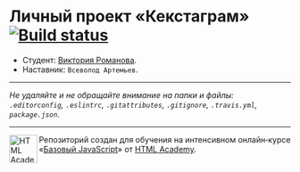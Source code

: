# Личный проект «Кекстаграм» [![Build status][travis-image]][travis-url]

* Студент: [Виктория Романова](https://up.htmlacademy.ru/javascript/11/user/149336).
* Наставник: `Всеволод Артемьев`.

---

_Не удаляйте и не обращайте внимание на папки и файлы:_<br>
_`.editorconfig`, `.eslintrc`, `.gitattributes`, `.gitignore`, `.travis.yml`, `package.json`._

---

<a href="https://htmlacademy.ru/intensive/javascript"><img align="left" width="50" height="50" title="HTML Academy" src="https://up.htmlacademy.ru/static/img/intensive/javascript/logo-for-github.svg"></a>

Репозиторий создан для обучения на интенсивном онлайн‑курсе «[Базовый JavaScript](https://htmlacademy.ru/intensive/javascript)» от [HTML Academy](https://htmlacademy.ru).

[travis-image]: https://travis-ci.org/htmlacademy-javascript/149336-kekstagram.svg?branch=master
[travis-url]: https://travis-ci.org/htmlacademy-javascript/149336-kekstagram

